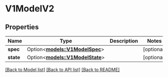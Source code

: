 # V1ModelV2

## Properties

Name | Type | Description | Notes
------------ | ------------- | ------------- | -------------
**spec** | Option<[**models::V1ModelSpec**](v1ModelSpec.md)> |  | [optional]
**state** | Option<[**models::V1ModelState**](v1ModelState.md)> |  | [optional]

[[Back to Model list]](../README.md#documentation-for-models) [[Back to API list]](../README.md#documentation-for-api-endpoints) [[Back to README]](../README.md)


